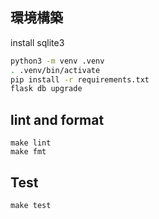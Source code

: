 ## 環境構築
install sqlite3
```sh 
python3 -m venv .venv
. .venv/bin/activate
pip install -r requirements.txt
flask db upgrade
```

## lint and format
```
make lint
make fmt
```

## Test
```
make test
```
